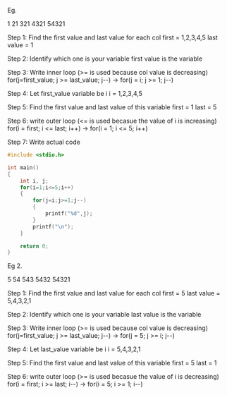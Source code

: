 Eg.

1
21
321
4321
54321


Step 1: Find the first value and last value for each col
first = 1,2,3,4,5   last value = 1

Step 2: Identify which one is your variable
first value is the variable

Step 3: Write inner loop (>= is used because col value is decreasing)
for(j=first_value; j >= last_value; j--) -> for(j = i; j >= 1; j--)

Step 4: Let first_value variable be i
i = 1,2,3,4,5

Step 5: Find the first value and last value of this variable
first = 1     last = 5

Step 6: write outer loop (<= is used becasue the value of i is increasing)
for(i = first; i <= last; i++) -> for(i = 1; i <= 5; i++)

Step 7: Write actual code

```C
#include <stdio.h>

int main()
{
    int i, j;
    for(i=1;i<=5;i++)
    {
        for(j=i;j>=1;j--)
        {
            printf("%d",j);
        }
        printf("\n");
    }

    return 0;
}
```

Eg 2.

5
54
543
5432
54321


Step 1: Find the first value and last value for each col
first = 5   last value = 5,4,3,2,1

Step 2: Identify which one is your variable
last value is the variable

Step 3: Write inner loop (>= is used because col value is decreasing)
for(j=first_value; j >= last_value; j--) -> for(j = 5; j >= i; j--)

Step 4: Let last_value variable be i
i = 5,4,3,2,1

Step 5: Find the first value and last value of this variable
first = 5     last = 1

Step 6: write outer loop (>= is used becasue the value of i is decreasing)
for(i = first; i >= last; i--) -> for(i = 5; i >= 1; i--)

